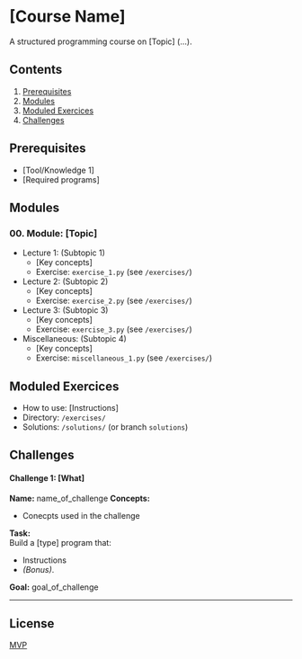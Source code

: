 # [Course Name]
A structured programming course on [Topic] (...).

## Contents
1. [Prerequisites](#prerequisites)
2. [Modules](#modules)
3. [Moduled Exercices](#moduled-exercices)
4. [Challenges](#Challenges)

## Prerequisites
- [Tool/Knowledge 1]
- [Required programs]

## Modules
### 00. Module: [Topic]
- Lecture 1: (Subtopic 1)
  - [Key concepts]
  - Exercise: `exercise_1.py` (see `/exercises/`)
- Lecture 2: (Subtopic 2)
  - [Key concepts]
  - Exercise: `exercise_2.py` (see `/exercises/`)
- Lecture 3: (Subtopic 3)
  - [Key concepts]
  - Exercise: `exercise_3.py` (see `/exercises/`)
- Miscellaneous: (Subtopic 4)
  - [Key concepts]
  - Exercise: `miscellaneous_1.py` (see `/exercises/`)

## Moduled Exercices
- How to use: [Instructions]
- Directory: `/exercises/`
- Solutions: `/solutions/` (or branch `solutions`)

## Challenges
#### **Challenge 1: [What]**
**Name:** name_of_challenge
**Concepts:**
- Conecpts used in the challenge

**Task:**  
Build a [type] program that:  
- Instructions  
- *(Bonus)*. 

**Goal:** goal_of_challenge

---

## License
[MVP](LICENSE)
